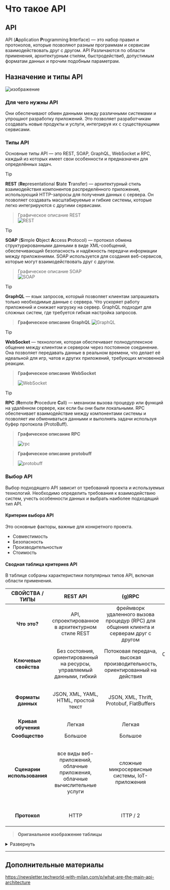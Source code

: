 # Что такое API

## API

API (**A**pplication **P**rogramming **I**nterface) — это набор правил и протоколов, которые позволяют разным программам и сервисам взаимодействовать друг с другом.
API Различаются по области применения, архитектурным стилям, быстродействиб, допустимым форматам данных и прочим подобным параметрам.

## Назначение и типы API

![изображение](https://github.com/user-attachments/assets/30a5e487-1af4-45de-8505-160cb332055d)


### Для чего нужны API

Они обеспечивают обмен данными между различными системами и упрощают разработку приложений. 
Это позволяет разработчикам создавать новые продукты и услуги, интегрируя их с существующими сервисами.

### Типы API

Основные типы API — это REST, SOAP, GraphQL, WebSocket и RPC, каждый из которых имеет свои особенности и предназначен для определённых задач.

> [!TIP]
> **REST** (**Re**presentational **S**tate **T**ransfer) — архитектурный стиль взаимодействия компонентов распределённого приложения, использующий HTTP-запросы для получения данных с сервера. 
    Он позволяет создавать масштабируемые и гибкие системы, которые легко интегрируются с другими сервисами.
    
>Графическое описание REST    
>![REST](https://github.com/archdocspec/featuredocumentation/blob/main/general_documentation/assets/RESTdescr.jpg "REST API")

> [!TIP]
> **SOAP** (**S**imple **O**bject **A**ccess **P**rotocol) — протокол обмена структурированными данными в виде XML-сообщений, обеспечивающий безопасность и надёжность передачи информации между приложениями. 
    SOAP используется для создания веб-сервисов, которые могут взаимодействовать друг с другом.

>Графическое описание SOAP    
>![SOAP](https://github.com/archdocspec/featuredocumentation/blob/main/general_documentation/assets/soap.png "SOAP")


> [!TIP]
> **GraphQL** — язык запросов, который позволяет клиентам запрашивать только необходимые данные с сервера. 
    Что ускоряет работу приложений и снижает нагрузку на сервер. 
GraphQL подходит для сложных систем, где требуется гибкая настройка запросов.

>**Графическое описание GraphQL**
>![GraphQL](https://github.com/archdocspec/featuredocumentation/blob/main/general_documentation/assets/graphql.png "GraphQL")

> [!TIP]
> **WebSocket** — технология, которая обеспечивает полнодуплексное общение между клиентом и сервером через постоянное соединение. 
Она позволяет передавать данные в реальном времени, что делает её идеальной для игр, чатов и других приложений, требующих мгновенной реакции.

> **Графическое описание WebSocket**
>
>![WebSocket](https://github.com/archdocspec/featuredocumentation/blob/main/general_documentation/assets/http_websocket.png "GraphQL")

> [!TIP]
> **RPC** (**R**emote **P**rocedure **C**all) — механизм вызова процедур или функций на удалённом сервере, как если бы они были локальными. 
RPC обеспечивает взаимодействие между компонентами системы и позволяет им обмениваться данными и выполнять задачи используя буфер протокола (ProtoBuff).

> **Графическое описание RPC**
> 
>![rpc](https://github.com/archdocspec/featuredocumentation/blob/main/general_documentation/assets/RPC.jpg "RPC")

>**Графическое описание protobuff**
> 
>![protobuff](https://github.com/archdocspec/featuredocumentation/blob/main/general_documentation/assets/protobuff.jpg "protobuff")

### Выбор API

Выбор подходящего API зависит от требований проекта и используемых технологий. 
Необходимо определить требования к взаимодействию систем, учесть особенности данных и выбрать наиболее подходящий тип API.

#### Критерии выбора API

Это основные факторы, важные для конкретного проекта.

* Совместимость
* Безопасность
* Производительностьw
* Стоимость
  
#### Сводная таблица критериев API

В таблице собраны характеристики популярных типов API, включая области применения.



| СВОЙСТВА / ТИПЫ | **REST API** | **(g)RPC** | **SOAP** | **GraphQL** | **WebSocket** |
|:-------:|:-------:|:-------:|:-------:|:-------:|:-------:|
| **Что это?** | API, спроектированное в архитектурном стиле REST | фреймворк удаленного вызова процедур (RPC) для общения клиента и серверам друг с другом  | Протокол для создания API | Язык запросов и серверная среда для API | Одновременные двусторонние каналы связи по одному TCP |
| **Ключевые свойства** | Без состояния, ориентированный на ресурсы, управляемый данными, гибкий | Потоковая передача, высокая производительность, ориентированный на действия | Стандартизированный, высокозащищенный, ориентированный на предприятия | Одна конечная точка, строго типизированные запросы, отсутствие избыточной передачи данных, самодокументируемый | Соединение в реальное времени, двунаправленные сообщения |
| **Форматы данных** | JSON, XML, YAML, HTML, простой текст  | JSON, XML, Thrift, Protobuf, FlatBuffers | **только XML**  | **JSON** | Фреймы 6 типов: текст, бинарный, ping, pong, закрытие и продолжение |
| **Кривая обучения** | Легкая | Легкая | **Сложная** | Средняя | Средняя |
| **Сообщество** | Большое | Большое | **Малое** | Растущее | Большое |
| **Сценарии использования** | все виды веб-приложений, облачные приложения, облачные вычислительные услуги | сложные микросервисные системы, IoT-приложения | Финансовые услуги, CRM-программное обеспечение, управление идентификацией, интеграция устаревших систем | Высокопроизводительные мобильные приложения, сложные системы и архитектуры на основе микросервисов | Онлайн-чаты, доски для рисования, онлайн-игры, панели мониторинга в реальном времени, финансовая торговля |
| **Протокол** | HTTP | ITTP / 2 | На основе XML | HTTP, одна конечная точка | TCP, начальная рукопожатие HTTP |    

>**Ориганальное изображение таблицы**

<details>
<summary>Развернуть</summary>
    
    ![Сводная таблица критериев API]            (https://github.com/archdocspec/featuredocumentation/blob/main/general_documentation/assets/main_api_types.jpg "Сводная таблица критериев API")
    
</details>

----



## Дополнительные материалы

https://newsletter.techworld-with-milan.com/p/what-are-the-main-api-architecture
